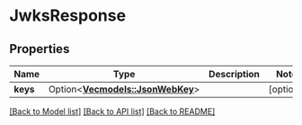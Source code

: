 # JwksResponse

## Properties

Name | Type | Description | Notes
------------ | ------------- | ------------- | -------------
**keys** | Option<[**Vec<models::JsonWebKey>**](JSONWebKey.md)> |  | [optional]

[[Back to Model list]](../README.md#documentation-for-models) [[Back to API list]](../README.md#documentation-for-api-endpoints) [[Back to README]](../README.md)


